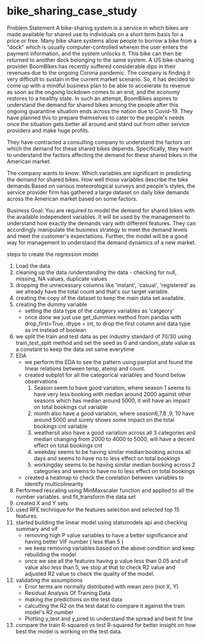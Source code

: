 # bike_sharing_case_study

Problem Statement
A bike-sharing system is a service in which bikes are made available for shared use to individuals on
a short term basis for a price or free. Many bike share systems allow people to borrow a bike from a
"dock" which is usually computer-controlled wherein the user enters the payment information,
 and the system unlocks it. This bike can then be returned to another dock belonging to the same system.
A US bike-sharing provider BoomBikes has recently suffered considerable dips in their revenues due to
the ongoing Corona pandemic. The company is finding it very difficult to sustain in the current market scenario.
So, it has decided to come up with a mindful business plan to be able to accelerate its revenue as soon as the
ongoing lockdown comes to an end, and the economy restores to a healthy state.
In such an attempt, BoomBikes aspires to understand the demand for shared bikes among the people after this
ongoing quarantine situation ends across the nation due to Covid-19. They have planned this to prepare themselves
 to cater to the people's needs once the situation gets better all around and stand out from other service
 providers and make huge profits.

They have contracted a consulting company to understand the factors on which the demand for these shared bikes
depends. Specifically, they want to understand the factors affecting the demand for these shared bikes in the
American market.

The company wants to know:
Which variables are significant in predicting the demand for shared bikes.
How well those variables describe the bike demands
Based on various meteorological surveys and people's styles, the service provider firm has gathered a large dataset on daily bike demands across the American market based on some factors.


Business Goal:
You are required to model the demand for shared bikes with the available independent variables.
It will be used by the management to understand how exactly the demands vary with different features.
They can accordingly manipulate the business strategy to meet the demand levels and meet the
customer's expectations. Further, the model will be a good way for management to understand the
demand dynamics of a new market.

steps to create the regression model
1. Load the data
2. cleaning up the data /understanding the data - checking for null, missing, NA values, duplicate values
3. dropping the unnecessary columns like 'instant', 'casual', 'registered' as we already have the total count and that's our target variable.
4. creating the copy of the dataset to keep the main data set available.
5. creating the dummy variable
    * setting the data type of the catgeory variables as 'catgeory'
    * once done we just use get_dummies method from pandas with drop_first=True, dtype = int, to drop the first column
    and data type as int instead of boolean
6. we split the train and test data as per industry standard of 70/30 using train_test_split method and set the seed as 0
and random_state value as a constant to keep the data set same everytime
7. EDA
    * we perform the EDA to see the pattern using pairplot and found the linear relations between temp, atemp and count.
    * created subplot for all the categorical variables and found below observations
        1. Season seem to have good variation, where season 1 seems to have very less booking with median around 2000 against other seasons which has median around 5000, it will have an impact on total bookings cut variable
        2. month also have a good variation, where season6,7,8 ,9, 10 have around 5000 and surely shows some impact on the total bookings cnt variable
        3. weathersit also have a good variation across all 3 categories and median changing from 2000 to 4000 to 5000, will have a decent effect on total bookings cnt
        4. weekday seems to be having similar median booking across all days and seems to have no to less effect on total bookings
        5. workingday seems to be having similar median booking across 2 categories and seems to have no to less effect on total bookings
    * created a heatmap to check the corelation between variables to identify multicolinearity
8.  Performed rescaling using MinMaxscaler function and applied to all the number variables. and fit_transform the data set
9.  created X and Y sets
10. used RFE technique for the features selection and selected top 15 features.
11. started building the linear model using statsmodels api and checking summary and vif
    * removing high P value variables to have a better significance and having better VIF number ( less than 5 )
    * we keep removing variables based on the above condition and keep rebuilding the model
    * once we see all the features having p value less than 0.05 and vif value also less than 5,
        we stop at that to check R2 value and adjusted R2 value to check the quality of the model.
12. validating the assumptions
    * Error terms are normally distributed with mean zero (not X, Y)
    * Residual Analysis Of Training Data
    * making the predictions on the test data
    * calculting the R2 on the test datat to compare it against the train model's R2 number
    * Plotting y_test and y_pred to understand the spread and best fit line
 13. compare the train R-squared vs test R-squared for better insight on how best the model is working on the test data.
